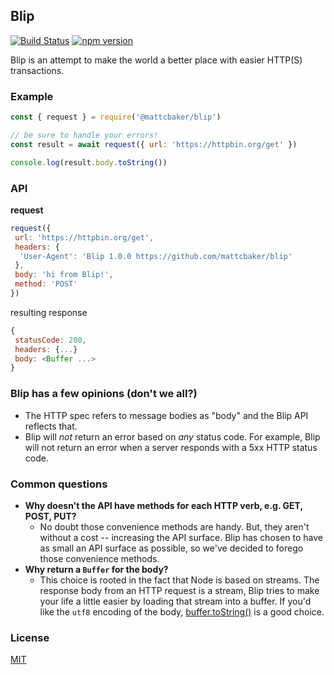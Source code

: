 ## Blip
[![Build Status](https://travis-ci.com/mattcbaker/blip.svg?token=YvkgqpiszGV5r7aytqLv&branch=master)](https://travis-ci.com/mattcbaker/blip)
[![npm version](https://badge.fury.io/js/%40mattcbaker%2Fblip.svg)](https://badge.fury.io/js/%40mattcbaker%2Fblip)

Blip is an attempt to make the world a better place with easier HTTP(S) transactions.

### Example
```js
const { request } = require('@mattcbaker/blip')

// be sure to handle your errors!
const result = await request({ url: 'https://httpbin.org/get' })

console.log(result.body.toString())
```

### API
**request**
```js
request({
 url: 'https://httpbin.org/get',
 headers: {
  'User-Agent': 'Blip 1.0.0 https://github.com/mattcbaker/blip'
 },
 body: 'hi from Blip!',
 method: 'POST'
})
```
resulting response
```js
{
 statusCode: 200,
 headers: {...}
 body: <Buffer ...>
}
```



### Blip has a few opinions (don't we all?)
- The HTTP spec refers to message bodies as "body" and the Blip API reflects that.
- Blip will _not_ return an error based on _any_ status code. For example, Blip will not return an error when a server responds with a 5xx HTTP status code.

### Common questions
 - **Why doesn't the API have methods for each HTTP verb, e.g. GET, POST, PUT?**
   - No doubt those convenience methods are handy. But, they aren't without a cost -- increasing the API surface. Blip has chosen to have as small an API surface as possible, so we've decided to forego those convenience methods.
 - **Why return a `Buffer` for the body?**
   - This choice is rooted in the fact that Node is based on streams. The response body from an HTTP request is a stream, Blip tries to make your life a little easier by loading that stream into a buffer. If you'd like the `utf8` encoding of the body, [buffer.toString()](https://nodejs.org/api/buffer.html#buffer_buf_tostring_encoding_start_end) is a good choice.

### License
[MIT](LICENSE.md)

